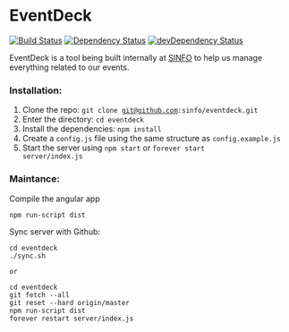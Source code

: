 # EventDeck

[![Build Status](https://magnum.travis-ci.com/sinfo/eventdeck.svg?token=bYLgwH8zFdHVE6syVqz5)](https://magnum.travis-ci.com/sinfo/eventdeck)
[![Dependency Status](https://david-dm.org/sinfo/eventdeck.svg)](https://david-dm.org/sinfo/eventdeck)
[![devDependency Status](https://david-dm.org/sinfo/eventdeck/dev-status.svg)](https://david-dm.org/sinfo/eventdeck#info=devDependencies)

EventDeck is a tool being built internally at [SINFO](http://sinfo.org) to help us manage everything related to our events.



### Installation:
  1. Clone the repo: <code>git clone git@github.com:sinfo/eventdeck.git</code>
  2. Enter the directory: <code>cd eventdeck</code>
  3. Install the dependencies: <code>npm install</code>
  4. Create a <code>config.js</code> file using the same structure as <code>config.example.js</code>
  5. Start the server using <code>npm start</code> or <code>forever start server/index.js</code>

### Maintance:
Compile the angular app
```
npm run-script dist
```

Sync server with Github:
```
cd eventdeck
./sync.sh

or

cd eventdeck
git fetch --all
git reset --hard origin/master
npm run-script dist
forever restart server/index.js
```
